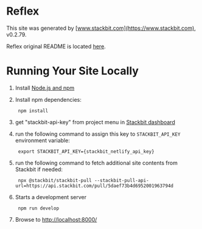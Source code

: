 # Reflex

This site was generated by [www.stackbit.com](https://www.stackbit.com), v0.2.79.

Reflex original README is located [here](./README.theme.md).

# Running Your Site Locally

1. Install [Node.js and npm](https://nodejs.org/en/)

1. Install npm dependencies:

        npm install

1. get "stackbit-api-key" from project menu in [Stackbit dashboard](https://app.stackbit.com/dashboard)

1. run the following command to assign this key to `STACKBIT_API_KEY` environment variable:

        export STACKBIT_API_KEY={stackbit_netlify_api_key}

1. run the following command to fetch additional site contents from Stackbit if needed:

        npx @stackbit/stackbit-pull --stackbit-pull-api-url=https://api.stackbit.com/pull/5daef73b4d6952001963794d

1. Starts a development server

        npm run develop

1. Browse to [http://localhost:8000/](http://localhost:8000/)

